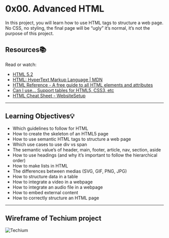 # 0x00. Advanced HTML

In this project, you will learn how to use HTML tags to structure a web page. No CSS, no styling, the final page will be “ugly” it’s normal, it’s not the purpose of this project.

## Resources:books:
Read or watch:
* [HTML 5.2](https://intranet.hbtn.io/rltoken/0qrWxRjFnohd-DMZwIakuA)
* [HTML: HyperText Markup Language | MDN](https://intranet.hbtn.io/rltoken/M-CcOLx8YG8znnc4qxSscg)
* [HTML Reference - A free guide to all HTML elements and attributes](https://intranet.hbtn.io/rltoken/5O-P-PsGJ5tXOOmKZwTNvg)
* [Can I use… Support tables for HTML5, CSS3, etc](https://intranet.hbtn.io/rltoken/qonyw8QCI9Bf8jjiib9tug)
* [HTML Cheat Sheet - WebsiteSetup](https://intranet.hbtn.io/rltoken/IL-IEL5JBB6FuDME5oZNRQ)

---
## Learning Objectives:bulb:
- Which guidelines to follow for HTML
- How to create the skeleton of an HTML5 page
- How to use semantic HTML tags to structure a web page
- Which use cases to use div vs span
- The semantic value’s of header, main, footer, article, nav, section, aside
- How to use headings (and why it’s important to follow the hierarchical order)
- How to make lists in HTML
- The differences between medias (SVG, GIF, PNG, JPG)
- How to structure data in a table
- How to integrate a video in a webpage
- How to integrate an audio file in a webpage
- How to embed external content
- How to correctly structure an HTML page

---

## Wireframe of Techium project

![Techium](https://lh3.googleusercontent.com/pw/AM-JKLUBivKBwwIxWw7KWLtTIpfNMMvUMwBEzDxH9P8pMLrVK6mXI72dGurO7B9Nyp9z8-jfPzKawqdqrn-e6YWrrois4p3e54sW56aqyl4cey90gkgmd806rmAt5XuweCabL53R5wCSrG_34ZvPrRtJB38=w457-h1263-no)